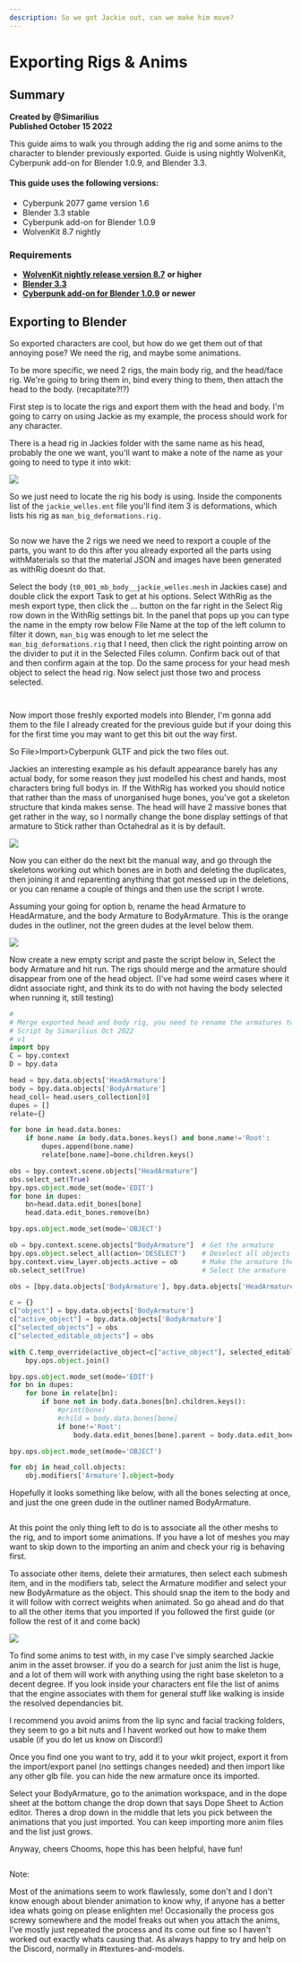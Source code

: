 ```yaml
---
description: So we got Jackie out, can we make him move?
---
```


# Exporting Rigs & Anims

## Summary

**Created by @Simarilius** \
**Published October 15 2022**

This guide aims to walk you through adding the rig and some anims to the  character to blender previously exported. Guide is using nightly WolvenKit, Cyberpunk add-on for Blender 1.0.9, and Blender 3.3.

#### This guide uses the following versions:

* Cyberpunk 2077 game version 1.6
* Blender 3.3 stable
* Cyberpunk add-on for Blender 1.0.9
* WolvenKit 8.7 nightly&#x20;

### Requirements

* [**WolvenKit nightly release version 8.7**](https://github.com/WolvenKit/WolvenKit) **or higher**&#x20;
* [**Blender 3.3**](https://www.blender.org/)
* [**Cyberpunk add-on for Blender 1.0.9**](https://github.com/dragonzkiller/cp77research) **or newer**

## Exporting to Blender

So exported characters are cool, but how do we get them out of that annoying pose? We need the rig, and maybe some animations.&#x20;

To be more specific, we need 2 rigs, the main body rig, and the head/face rig. We're going to bring them in, bind every thing to them, then attach the head to the body. (recapitate?!?)

First step is to locate the rigs and export them with the head and body. I'm going to carry on using Jackie as my example, the process should work for any character.

There is a head rig in Jackies folder with the same name as his head, probably the one we want, you'll want to make a note of the name as your going to need to type it into wkit:&#x20;

![](<../../../.gitbook/assets/SIM Jackie head rig.png>)

So we just need to locate the rig his body is using. Inside the components list of the  `jackie_welles.ent` file you'll find item 3 is deformations, which lists his rig as `man_big_deformations.rig.`

<figure><img src="../../../.gitbook/assets/SIM Jackie main rig.png" alt=""><figcaption></figcaption></figure>

So now we have the 2 rigs we need we need to rexport a couple of the parts, you want to do this after you already exported all the parts using withMaterials so that the material JSON and images have been generated as withRig doesnt do that.&#x20;

Select the body (`t0_001_mb_body__jackie_welles.mesh` in Jackies case) and double click the export Task to get at his options. Select WithRig as the mesh export type, then click the ... button on the far right in the Select Rig row down in the WithRig settings bit. In the panel that pops up you can type the name in the empty row below File Name at the top of the left column to filter it down, `man_big` was enough to let me select the `man_big_deformations.rig` that I need, then click the right pointing arrow on the divider to put it in the Selected Files column. Confirm back out of that and then confirm again at the top. Do the same process for your head mesh object to select the head rig. Now select just those two and process selected.

<figure><img src="../../../.gitbook/assets/SIM WithRig Export Settings.png" alt=""><figcaption></figcaption></figure>

<figure><img src="../../../.gitbook/assets/SIM Rig Selection.png" alt=""><figcaption></figcaption></figure>

Now import those freshly exported models into Blender, I'm gonna add them to the file I already created for the previous guide but if your doing this for the first time you may want to get this bit out the way first.&#x20;

So File>Import>Cyberpunk GLTF and pick the two files out.

Jackies an interesting example as his default appearance barely has any actual body, for some reason they just modelled his chest and hands, most characters bring full bodys in. If the WithRig has worked you should notice that rather than the mass of unorganised huge bones, you've got a skeleton structure that kinda makes sense. The head will have 2 massive bones that get rather in the way, so I normally change the bone display settings of that armature to Stick rather than Octahedral as it is by default.

![](<../../../.gitbook/assets/SIM Bone display.png>)

Now you can either do the next bit the manual way, and go through the skeletons working out which bones are in both and deleting the duplicates, then joining it and reparenting anything that got messed up in the deletions, or you can rename a couple of things and then use the script I wrote.&#x20;

Assuming your going for option b, rename the head Armature to HeadArmature, and the body Armature to BodyArmature. This is the orange dudes in the outliner, not the green dudes at the level below them.

&#x20;![](<../../../.gitbook/assets/SIM Renamed Armatures.png>)

Now create a new empty script and paste the script below in, Select the body Armature and hit run. The rigs should merge and the armature should disappear from one of the head object. (I've had some weird cases where it didnt associate right, and think its to do with not having the body selected when running it, still testing)

&#x20;

```python
#
# Merge exported head and body rig, you need to rename the armatures to HeadArmature and BodyArmature
# Script by Simarilius Oct 2022
# v1
import bpy
C = bpy.context
D = bpy.data

head = bpy.data.objects['HeadArmature']
body = bpy.data.objects['BodyArmature']
head_coll= head.users_collection[0]
dupes = []
relate={}

for bone in head.data.bones:
    if bone.name in body.data.bones.keys() and bone.name!='Root':
        dupes.append(bone.name)
        relate[bone.name]=bone.children.keys()

obs = bpy.context.scene.objects["HeadArmature"]   
obs.select_set(True) 
bpy.ops.object.mode_set(mode='EDIT')
for bone in dupes:
    bn=head.data.edit_bones[bone]
    head.data.edit_bones.remove(bn)

bpy.ops.object.mode_set(mode='OBJECT')

ob = bpy.context.scene.objects["BodyArmature"]  # Get the armature
bpy.ops.object.select_all(action='DESELECT')    # Deselect all objects
bpy.context.view_layer.objects.active = ob      # Make the armature the active object 
ob.select_set(True)                             # Select the armature

obs = [bpy.data.objects['BodyArmature'], bpy.data.objects['HeadArmature']]

c = {}
c["object"] = bpy.data.objects['BodyArmature']
c["active_object"] = bpy.data.objects['BodyArmature']
c["selected_objects"] = obs
c["selected_editable_objects"] = obs

with C.temp_override(active_object=c["active_object"], selected_editable_objects=obs):
    bpy.ops.object.join()

bpy.ops.object.mode_set(mode='EDIT')
for bn in dupes:
    for bone in relate[bn]:
        if bone not in body.data.bones[bn].children.keys():
            #print(bone)
            #child = body.data.bones[bone]
            if bone!='Root':
                body.data.edit_bones[bone].parent = body.data.edit_bones[bn]

bpy.ops.object.mode_set(mode='OBJECT')

for obj in head_coll.objects:
    obj.modifiers['Armature'].object=body

```



Hopefully it looks something like below, with all the bones selecting at once, and just the one green dude in the outliner named BodyArmature.

<figure><img src="../../../.gitbook/assets/SIM Merged Armatures.png" alt=""><figcaption></figcaption></figure>

At this point the only thing left to do is to associate all the other meshs to the rig, and to import some animations. If you have a lot of meshes you may want to skip down to the importing an anim and check your rig is behaving first.&#x20;

To associate other items, delete their armatures, then select each submesh item, and in the modifiers tab, select the Armature modifier and select your new BodyArmature as the object. This should snap the item to the body and it will follow with correct weights when animated. So go ahead and do that to all the other items that you imported if you followed the first guide (or follow the rest of it and come back)&#x20;

![](<../../../.gitbook/assets/SIM armature modifier.png>)

To find some anims to test with, in my case I've simply searched Jackie anim in the asset browser. if you do a search for just anim the list is huge, and a lot of them will work with anything using the right base skeleton to a decent degree. If you look inside your characters ent file the list of anims that the engine associates with them for general stuff like walking is inside the resolved dependancies bit.&#x20;

I recommend you avoid anims from the lip sync and facial tracking folders, they seem to go a bit nuts and I havent worked out how to make them usable (if you do let us know on Discord!)&#x20;

Once you find one you want to try, add it to your wkit project, export it from the import/export panel (no settings changes needed) and then import like any other glb file. you can hide the new armature once its imported.

Select your BodyArmature, go to the animation workspace, and in the dope sheet at the bottom change the drop down that says Dope Sheet to Action editor. Theres a drop down in the middle that lets you pick between the animations that you just imported. You can keep importing more anim files and the list just grows.&#x20;

Anyway, cheers Chooms, hope this has been helpful, have fun!

<figure><img src="../../../.gitbook/assets/SIM_Jackie_Cheers_0001-0298_AdobeExpress (2).gif" alt=""><figcaption></figcaption></figure>

Note:

Most of the animations seem to work flawlessly, some don't and I don't know enough about blender animation to know why, if anyone has a better idea whats going on please enlighten me! Occasionally the process gos screwy somewhere and the model freaks out when you attach the anims, I've mostly just repeated the process and its come out fine so I haven't worked out exactly whats causing that. As always happy to try and help on the Discord, normally in #textures-and-models.
